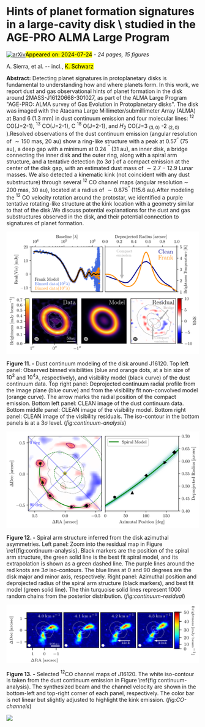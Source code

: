 <div class="macros" style="visibility:hidden;">
$\newcommand{\ensuremath}{}$
$\newcommand{\xspace}{}$
$\newcommand{\object}[1]{\texttt{#1}}$
$\newcommand{\farcs}{{.}''}$
$\newcommand{\farcm}{{.}'}$
$\newcommand{\arcsec}{''}$
$\newcommand{\arcmin}{'}$
$\newcommand{\ion}[2]{#1#2}$
$\newcommand{\textsc}[1]{\textrm{#1}}$
$\newcommand{\hl}[1]{\textrm{#1}}$
$\newcommand{\footnote}[1]{}$
$\newcommand{\vdag}{(v)^\dagger}$
$\newcommand$
$\newcommand$</div>



<div id="title">

# Hints of planet formation signatures in a large-cavity disk \ studied in the AGE-PRO ALMA Large Program

</div>
<div id="comments">

[![arXiv](https://img.shields.io/badge/arXiv-2407.16651-b31b1b.svg)](https://arxiv.org/abs/2407.16651)<mark>Appeared on: 2024-07-24</mark> -  _24 pages, 15 figures_

</div>
<div id="authors">

A. Sierra, et al. -- incl., <mark>K. Schwarz</mark>

</div>
<div id="abstract">

**Abstract:** Detecting planet signatures in protoplanetary disks is fundamental to understanding how and where planets form. In this work, we report dust and gas observational hints of planet formation in the disk around 2MASS-J16120668-301027, as part of the ALMA Large Program "AGE-PRO: ALMA survey of Gas Evolution in Protoplanetary disks". The disk was imaged with the Atacama Large Millimeter/submillimeter Array (ALMA) at Band 6 (1.3 mm) in dust continuum emission and four molecular lines: $^{12}$ CO(J=2-1), $^{13}$ CO(J=2-1),  C $^{18}$ O(J=2-1), and $H_2$ CO(J=3 $_{(3,0)}$ -2 $_{(2,0)}$ ).Resolved observations of the dust continuum emission (angular resolution of $\sim 150$ mas, 20 au) show a ring-like structure with a peak at $0.57 ^{\prime \prime}$ (75 au), a deep gap with a minimum at 0.24 $^{\prime \prime}$ (31 au), an inner disk, a bridge connecting the inner disk and the outer ring, along with a spiral arm structure, and a tentative detection (to $3\sigma$ ) of a compact emission at the center of the disk gap, with an estimated dust mass of $\sim 2.7-12.9$ Lunar masses.  We also detected a kinematic kink (not coincident with any dust substructure) through several $^{12}$ CO channel maps (angular resolution $\sim$ 200 mas, 30 au), located at a radius of $\sim 0.875^{\prime \prime}$ (115.6 au).After modeling the $^{12}$ CO velocity rotation around the protostar, we identified a purple tentative rotating-like structure at the kink location with a geometry similar to that of the disk.We discuss potential explanations for the dust and gas substructures observed in the disk, and their potential connection to signatures of planet formation.

</div>

<div id="div_fig1">

<img src="tmp_2407.16651/./Continuum_same_geom.png" alt="Fig11" width="100%"/>

**Figure 11. -** Dust continuum modeling of the disk around J16120. Top left panel: Observed binned visibilities (blue and orange dots, at a bin size of $10^{3}$ and $10^{4} \lambda$, respectively), and visibility model (black curve) of the dust continuum data. Top right panel: Deprojected continuum radial profile from the image plane (blue curve) and from the visibility fit non-convolved model (orange curve). The arrow marks the radial position of the compact emission. Bottom left panel: CLEAN image of the dust continuum data. Bottom middle panel: CLEAN image of the visibility model. Bottom right panel: CLEAN image of the visibility residuals. The iso-contour in the bottom panels is at a 3$\sigma$ level. (*fig:continuum-analysis*)

</div>
<div id="div_fig2">

<img src="tmp_2407.16651/./Residual_map.png" alt="Fig12" width="100%"/>

**Figure 12. -** Spiral arm structure inferred from the disk azimuthal asymmetries. Left panel: Zoom into the residual map in Figure \ref{fig:continuum-analysis}. Black markers are the position of the spiral arm structure, the green solid line is the best fit spiral model, and its extrapolation is shown as a green dashed line. The purple lines around the red knots are 3$\sigma$ iso-contours.
    The blue lines at 0 and 90 degrees are the disk major and minor axis, respectively.
    Right panel: Azimuthal position and deprojected radius of the spiral arm structure (black markers), and best fit model (green solid line). The thin turquoise solid lines represent 1000 random chains from the posterior distribution. (*fig:continuum-residual*)

</div>
<div id="div_fig3">

<img src="tmp_2407.16651/./robust0._CO.png" alt="Fig13" width="100%"/>

**Figure 13. -** Selected $^{12}$CO channel maps of J16120. The white iso-contour is taken from the dust continuum emission in Figure \ref{fig:continuum-analysis}. The synthesized beam and the channel velocity are shown in the bottom-left and top-right corner of each panel, respectively. The color bar is not linear but slightly adjusted to highlight the kink emission. (*fig:CO-channels*)

</div><div id="qrcode"><img src=https://api.qrserver.com/v1/create-qr-code/?size=100x100&data="https://arxiv.org/abs/2407.16651"></div>